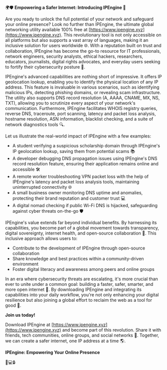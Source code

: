 🌍🛡️ **Empowering a Safer Internet: Introducing IPEngine 🚀**

Are you ready to unlock the full potential of your network and safeguard your online presence? Look no further than IPEngine, the ultimate global networking utility available 100% free at [https://www.ipengine.xyz](https://www.ipengine.xyz). This revolutionary tool is not only accessible on all platforms but also supports a vast array of languages, making it an inclusive solution for users worldwide 🌐. With a reputation built on trust and collaboration, IPEngine has become the go-to resource for IT professionals, network engineers, security analysts, ethical hackers, researchers, educators, journalists, digital rights advocates, and everyday users seeking to fortify their cybersecurity posture 🔐.

IPEngine's advanced capabilities are nothing short of impressive. It offers IP geolocation lookup, enabling you to identify the physical location of any IP address. This feature is invaluable in various scenarios, such as identifying malicious IPs, detecting phishing domains, or revealing scam infrastructure. The utility also supports DNS record resolution (A, AAAA, CNAME, MX, NS, TXT), allowing you to scrutinize every aspect of your network's communication. Furthermore, IPEngine facilitates WHOIS registry queries, reverse DNS, traceroute, port scanning, latency and packet loss analysis, hostname resolution, ASN information, blacklist checking, and a suite of network diagnostics tools 🔍.

Let us illustrate the real-world impact of IPEngine with a few examples:

* A student verifying a suspicious scholarship domain through IPEngine's IP geolocation lookup, saving them from potential scams 📚
* A developer debugging DNS propagation issues using IPEngine's DNS record resolution feature, ensuring their application remains online and accessible 🛠️
* A remote worker troubleshooting VPN packet loss with the help of IPEngine's latency and packet loss analysis tools, maintaining uninterrupted connectivity 🌐
* A small business owner monitoring DNS uptime and anomalies, protecting their brand reputation and customer trust 💻
* A digital nomad checking if public Wi-Fi DNS is hijacked, safeguarding against cyber threats on-the-go 🛡️

IPEngine's value extends far beyond individual benefits. By harnessing its capabilities, you become part of a global movement towards transparency, digital sovereignty, internet health, and open-source collaboration 🌟. This inclusive approach allows users to:

* Contribute to the development of IPEngine through open-source collaboration
* Share knowledge and best practices within a community-driven environment
* Foster digital literacy and awareness among peers and online groups

In an era where cybersecurity threats are escalating, it's more crucial than ever to unite under a common goal: building a faster, safer, smarter, and more open internet 🚀. By downloading IPEngine and integrating its capabilities into your daily workflow, you're not only enhancing your digital resilience but also joining a global effort to reclaim the web as a tool for good 🔑.

**Join us today!**

Download IPEngine at [https://www.ipengine.xyz](https://www.ipengine.xyz) and become part of this revolution. Share it with friends, tech communities, online groups, and social networks 📢. Together, we can create a safer internet, one IP address at a time 🌎.

**IPEngine: Empowering Your Online Presence**

🚀💻🔒